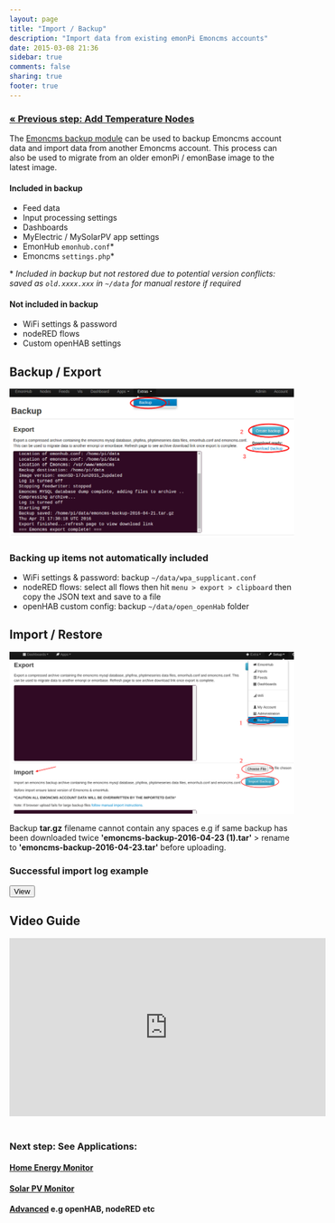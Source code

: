 ```yaml
---
layout: page
title: "Import / Backup"
description: "Import data from existing emonPi Emoncms accounts"
date: 2015-03-08 21:36
sidebar: true
comments: false
sharing: true
footer: true
---
```


### [&laquo; Previous step: Add Temperature Nodes](/setup/emonth/)

The [Emoncms backup module](https://github.com/emoncms/backup) can be used to backup Emoncms account data and import data from another Emoncms account. This process can also be used to migrate from an older emonPi / emonBase image to the latest image.

#### Included in backup

- Feed data
- Input processing settings
- Dashboards
- MyElectric / MySolarPV app settings
- EmonHub `emonhub.conf`*
- Emoncms `settings.php`*

\* *Included in backup but not restored due to potential version conflicts: saved as `old.xxxx.xxx` in `~/data` for manual restore if required*

#### Not included in backup

- WiFi settings & password
- nodeRED flows
- Custom openHAB settings
 
## Backup / Export

![backup old data](/images/setup/low-write-17june15-backup.png)

### Backing up items not automatically included

- WiFi settings & password: backup `~/data/wpa_supplicant.conf`
- nodeRED flows: select all flows then hit `menu > export > clipboard` then copy the JSON text and save to a file
- openHAB custom config: backup `~/data/open_openHab` folder

## Import / Restore

![Import](/images/setup/import1.png)

<p class='note warning'>
Backup <b>tar.gz</b> filename cannot contain any spaces e.g if same backup has been downloaded twice <b>'emoncms-backup-2016-04-23 (1).tar'</b> > rename to <b>'emoncms-backup-2016-04-23.tar'</b> before uploading.
</p>


### Successful import log example

<script src="https://ajax.googleapis.com/ajax/libs/jquery/1.6.4/jquery.min.js" type="text/javascript"></script>
<script src="/javascripts/showHide.js" type="text/javascript"></script>
<script type="text/javascript">

$(document).ready(function(){


   $('.show_hide').showHide({
		speed: 100,  // speed you want the toggle to happen
		easing: '',  // the animation effect you want. Remove this line if you dont want an effect and if you haven't included jQuery UI
		changeText: 0, // if you dont want the button text to change, set this to 0
		showText: 'View',// the button text to show when a div is closed
		hideText: 'Close' // the button text to show when a div is open
					 
	});


});

</script>


<button type="button" class="show_hide" href="#" rel="#slidingDiv">View</button>
<div id="slidingDiv" class="toggleDiv" style="display: none;">

<pre>
    Sat 23 Apr 00:42:28 UTC 2016
    Reading ~/backup/config.cfg....
    Location of mysql database: /home/pi/data
    Location of emonhub.conf: /home/pi/data
    Location of emoncms.conf: /home/pi/data
    Location of Emoncms: /var/www/emoncms
    Backup destination: /home/pi/data
    Backup source path: /home/pi/data/uploads
    Starting import from /home/pi/data/uploads to /home/pi/data...
    Image version: emonSD-29Mar16
    new image
    Backup found: emoncms-backup-2016-04-23.tar.gz starting import..
    Decompressing backup..
    Removing compressed backup to save disk space..
    Wipe any current data from account..
    Restore phpfina and phptimeseries data folders...
    Emoncms MYSQL database import...
    Import emonhub.conf > /home/pi/data/old.emohub.conf
    Import emoncms.conf > /home/pi/data/old.emoncms.conf
    Start with fresh config: copy NEW default emonpi.emonhub.conf:
    cp /home/pi/emonhub/conf/emonpi.default.emonhub.conf /home/pi/data/emonhub.conf
    OK
    Update Emoncms Database
    ["ALTER TABLE dashboard MODIFY `height` int(11) Default '600'","ALTER TABLE dashboard MODIFY `main` tinyint(1) Default '0'","ALTER TABLE dashboard MODIFY `public` tinyint(1) Default '0'","ALTER TABLE dashboard MODIFY `published` tinyint(1) Default '0'","ALTER TABLE dashboard MODIFY `showdescription` tinyint(1) Default '0'","ALTER TABLE `dashboard` ADD `backgroundcolor` varchar(6) NOT NULL DEFAULT 'EDF7FC'","ALTER TABLE feeds MODIFY `time` int(10);","ALTER TABLE feeds MODIFY `value` double;","ALTER TABLE `feeds` ADD `processList` text NOT NULL","ALTER TABLE input MODIFY `time` int(10);","ALTER TABLE users MODIFY `salt` varchar(32);","ALTER TABLE users MODIFY `timezone` varchar(64) Default 'UTC';"]
    Restarting emonhub...
    Restarting feedwriter...
    Sat 23 Apr 00:42:39 UTC 2016
    === Emoncms import complete! ===
</pre>
</div>





## Video Guide

<div class='videoWrapper'>
<iframe width="560" height="315" src="https://www.youtube.com/embed/5U_tOlsWjXM" frameborder="0" allowfullscreen></iframe>
</div>

<br>

### Next step: See Applications:



#### [Home Energy Monitor](/applications/home-energy/)

#### [Solar PV Monitor](/applications/solar-pv/)

#### [Advanced](/applications/advanced) e.g openHAB, nodeRED etc
